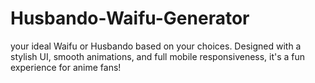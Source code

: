 # Husbando-Waifu-Generator
 your ideal Waifu or Husbando based on your choices. Designed with a stylish UI, smooth animations, and full mobile responsiveness, it's a fun experience for anime fans!  

